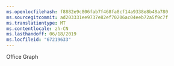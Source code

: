 ```yaml
---
ms.openlocfilehash: f8882e9c806fab7f468fa8cf14a9338e8b48a780
ms.sourcegitcommit: ad203331ee9737e82ef70206ac04eeb72a5f9c7f
ms.translationtype: MT
ms.contentlocale: zh-CN
ms.lasthandoff: 06/18/2019
ms.locfileid: "67219633"
---
```

Office Graph